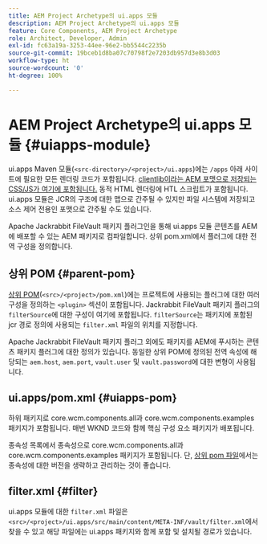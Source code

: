 ```yaml
---
title: AEM Project Archetype의 ui.apps 모듈
description: AEM Project Archetype의 ui.apps 모듈
feature: Core Components, AEM Project Archetype
role: Architect, Developer, Admin
exl-id: fc63a19a-3253-44ee-96e2-bb5544c2235b
source-git-commit: 19bceb1d8ba07c70798f2e7203db957d3e8b3d03
workflow-type: ht
source-wordcount: '0'
ht-degree: 100%

---
```


# AEM Project Archetype의 ui.apps 모듈 {#uiapps-module}

ui.apps Maven 모듈(`<src-directory>/<project>/ui.apps`)에는 `/apps` 아래 사이트에 필요한 모든 렌더링 코드가 포함됩니다. [clientlib이라는 AEM 포맷으로 저장되는 CSS/JS가 여기에 포함됩니다.](uifrontend.md#clientlibs) 동적 HTML 렌더링에 HTL 스크립트가 포함됩니다. ui.apps 모듈은 JCR의 구조에 대한 맵으로 간주될 수 있지만 파일 시스템에 저장되고 소스 제어 전용인 포맷으로 간주될 수도 있습니다.

Apache Jackrabbit FileVault 패키지 플러그인을 통해 ui.apps 모듈 콘텐츠를 AEM에 배포할 수 있는 AEM 패키지로 컴파일합니다. 상위 pom.xml에서 플러그에 대한 전역 구성을 정의합니다.

## 상위 POM {#parent-pom}

[상위 POM](/help/developing/archetype/using.md#parent-pom)(`<src>/<project>/pom.xml`)에는 프로젝트에 사용되는 플러그에 대한 여러 구성을 정의하는 `<plugin>` 섹션이 포함됩니다. Jackrabbit FileVault 패키지 플러그의 `filterSource`에 대한 구성이 여기에 포함됩니다. `filterSource`는 패키지에 포함된 jcr 경로 정의에 사용되는 `filter.xml` 파일의 위치를 지정합니다.

Apache Jackrabbit FileVault 패키지 플러그 외에도 패키지를 AEM에 푸시하는 콘텐츠 패키지 플러그에 대한 정의가 있습니다. 동일한 상위 POM에 정의된 전역 속성에 해당되는 `aem.host`, `aem.port`, `vault.user` 및 `vault.password`에 대한 변형이 사용됩니다.

## ui.apps/pom.xml {#uiapps-pom}

하위 패키지로 core.wcm.components.all과 core.wcm.components.examples 패키지가 포함됩니다. 매번 WKND 코드와 함께 핵심 구성 요소 패키지가 배포됩니다.

종속성 목록에서 종속성으로 core.wcm.components.all과 core.wcm.components.examples 패키지가 포함됩니다. 단, [상위 pom 파일](/help/developing/archetype/using.md#core-components)에서는 종속성에 대한 버전을 생략하고 관리하는 것이 좋습니다.

## filter.xml {#filter}

ui.apps 모듈에 대한 `filter.xml` 파일은 `<src>/<project>/ui.apps/src/main/content/META-INF/vault/filter.xml`에서 찾을 수 있고 해당 파일에는 ui.apps 패키지와 함께 포함 및 설치될 경로가 있습니다.
